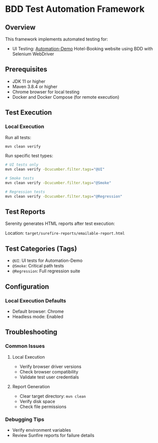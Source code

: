 # BDD Test Automation Framework

## Overview

This framework implements automated testing for:
- UI Testing: [Automation-Demo](https://automationintesting.online/#rooms) Hotel-Booking website using BDD with Selenium WebDriver

## Prerequisites

- JDK 11 or higher
- Maven 3.8.4 or higher
- Chrome browser for local testing
- Docker and Docker Compose (for remote execution)

## Test Execution

### Local Execution

Run all tests:
```bash
mvn clean verify
```

Run specific test types:
```bash
# UI tests only
mvn clean verify -Dcucumber.filter.tags="@UI"

# Smoke tests
mvn clean verify -Dcucumber.filter.tags="@Smoke"

# Regression tests
mvn clean verify -Dcucumber.filter.tags="@Regression"
```

## Test Reports

Serenity generates HTML reports after test execution:

Location: `target/surefire-reports/emailable-report.html`


## Test Categories (Tags)

- `@UI`: UI tests for Automation-Demo
- `@Smoke`: Critical path tests
- `@Regression`: Full regression suite

## Configuration

### Local Execution Defaults
- Default browser: Chrome
- Headless mode: Enabled


## Troubleshooting

### Common Issues

1. Local Execution
    - Verify browser driver versions
    - Check browser compatibility
    - Validate test user credentials

2. Report Generation
    - Clear target directory: `mvn clean`
    - Verify disk space
    - Check file permissions

### Debugging Tips
- Verify environment variables
- Review Sunfire reports for failure details

